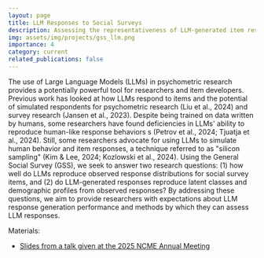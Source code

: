 ```yaml
---
layout: page
title: LLM Responses to Social Surveys
description: Assessing the representativeness of LLM-generated item responses using latent class analysis
img: assets/img/projects/gss_llm.png
importance: 4
category: current
related_publications: false
---
```


The use of Large Language Models (LLMs) in psychometric research provides a potentially powerful tool for researchers and item developers. Previous work has looked at how LLMs respond to items and the potential of simulated respondents for psychometric research  (Liu et al., 2024) and survey research  (Jansen et al., 2023). Despite being trained on data written by humans, some researchers have found deficiencies in LLMs' ability to reproduce human-like response behaviors s (Petrov et al., 2024; Tjuatja et al., 2024). Still, some researchers advocate for using LLMs to simulate human behavior and item responses, a technique referred to as "silicon sampling" (Kim & Lee, 2024; Kozlowski et al., 2024). Using the General Social Survey (GSS), we seek to answer two research questions: (1) how well do LLMs reproduce observed response distributions for social survey items, and (2) do LLM-generated responses reproduce latent classes and demographic profiles from observed responses? By addressing these questions, we aim to provide researchers with expectations about LLM response generation performance and methods by which they can assess LLM responses. 

Materials:
- [Slides from a talk given at the 2025 NCME Annual Meeting](/assets/pdf/slides/gss_llm_ncme_slides.pdf)